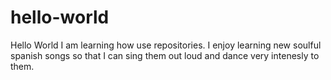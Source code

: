 # hello-world
Hello World I am learning how use repositories.
I enjoy learning new soulful spanish songs so that I can sing them out loud and dance very intenesly to them.
